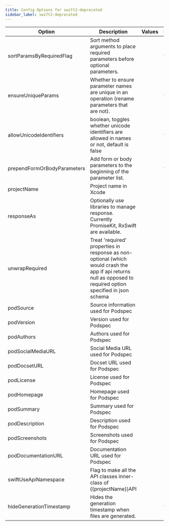 ```yaml
---
title: Config Options for swift2-deprecated
sidebar_label: swift2-deprecated
---
```


| Option | Description | Values | Default |
| ------ | ----------- | ------ | ------- |
|sortParamsByRequiredFlag|Sort method arguments to place required parameters before optional parameters.| |true|
|ensureUniqueParams|Whether to ensure parameter names are unique in an operation (rename parameters that are not).| |true|
|allowUnicodeIdentifiers|boolean, toggles whether unicode identifiers are allowed in names or not, default is false| |false|
|prependFormOrBodyParameters|Add form or body parameters to the beginning of the parameter list.| |false|
|projectName|Project name in Xcode| |null|
|responseAs|Optionally use libraries to manage response.  Currently PromiseKit, RxSwift are available.| |null|
|unwrapRequired|Treat 'required' properties in response as non-optional (which would crash the app if api returns null as opposed to required option specified in json schema| |null|
|podSource|Source information used for Podspec| |null|
|podVersion|Version used for Podspec| |null|
|podAuthors|Authors used for Podspec| |null|
|podSocialMediaURL|Social Media URL used for Podspec| |null|
|podDocsetURL|Docset URL used for Podspec| |null|
|podLicense|License used for Podspec| |null|
|podHomepage|Homepage used for Podspec| |null|
|podSummary|Summary used for Podspec| |null|
|podDescription|Description used for Podspec| |null|
|podScreenshots|Screenshots used for Podspec| |null|
|podDocumentationURL|Documentation URL used for Podspec| |null|
|swiftUseApiNamespace|Flag to make all the API classes inner-class of {{projectName}}API| |null|
|hideGenerationTimestamp|Hides the generation timestamp when files are generated.| |true|

